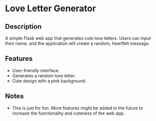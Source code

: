 # Love Letter Generator

## Description

A simple Flask web app that generates cute love letters. Users can input their name, and the application will create a random, heartfelt message.

## Features

- User-friendly interface.
- Generates a random love letter.
- Cute design with a pink background.

## Notes

- This is just for fun. More features might be added in the future to increase the functionality and cuteness of the web app. 